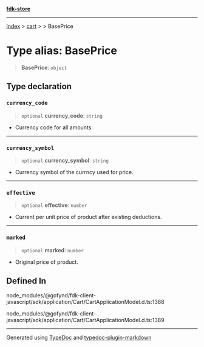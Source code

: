 [**fdk-store**](../../../README.md)
***

[Index](../../../API.md) > [cart](../../README.md) > [<internal>](../README.md) > BasePrice

# Type alias: BasePrice

> **BasePrice**: `object`

## Type declaration

### `currency_code`

> `optional` **currency\_code**: `string`

- Currency code for all amounts.

***

### `currency_symbol`

> `optional` **currency\_symbol**: `string`

- Currency symbol of the currncy used for price.

***

### `effective`

> `optional` **effective**: `number`

- Current per unit price of product after
existing deductions.

***

### `marked`

> `optional` **marked**: `number`

- Original price of product.

## Defined In

node\_modules/@gofynd/fdk-client-javascript/sdk/application/Cart/CartApplicationModel.d.ts:1388

node\_modules/@gofynd/fdk-client-javascript/sdk/application/Cart/CartApplicationModel.d.ts:1389

***
Generated using [TypeDoc](https://typedoc.org/) and [typedoc-plugin-markdown](https://www.npmjs.com/package/typedoc-plugin-markdown)
